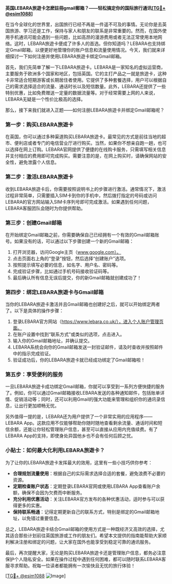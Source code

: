 **英国LEBARA旅遊卡怎麽註冊gmail郵箱？——轻松搞定你的国际旅行通讯[[TG💪+ @esim1088](https://t.me/s/esim1088)]**

在当今全球化的世界里，出国旅行已经不再是一件遥不可及的事情。无论你是去英国旅游、学习还是工作，保持与家人和朋友的联系是非常重要的。然而，在国外使用手机通讯可能会遇到一些问题，比如高昂的漫游费用或者无法正常使用本地网络。这时，LEBARA旅遊卡便成了许多人的首选。但你知道吗？LEBARA也支持绑定Gmail邮箱，以便更好地管理你的账户信息和流量使用情况。今天，我们就来详细探讨一下如何注册并使用LEBARA旅遊卡绑定Gmail邮箱。

首先，我们先简单了解一下LEBARA旅遊卡。LEBARA是一家知名的虚拟运营商，主要服务于欧洲多个国家和地区，包括英国。它的主打产品之一就是旅遊卡，这种卡非常适合短期游客或长期居住者使用。它提供了多种套餐选择，用户可以根据自己的需求选择适合的流量、通话时长以及短信数量。此外，LEBARA还提供了一些特别优惠，比如免费赠送一定量的数据流量等。对于经常需要上网的人来说，LEBARA无疑是一个性价比极高的选择。

那么，接下来我们就进入正题——如何注册LEBARA旅遊卡并绑定Gmail邮箱呢？

### 第一步：购买LEBARA旅遊卡

在英国，你可以通过多种渠道购买LEBARA旅遊卡。最常见的方式是前往当地的超市、便利店或者专门的电信营业厅进行购买。当然，如果你不想亲自跑一趟，也可以选择在网上订购。LEBARA官网提供了便捷的在线购卡服务，只需填写相关信息并支付相应的费用即可完成购买。需要注意的是，在网上购买时，请确保网站的安全性，避免泄露个人信息。

### 第二步：激活LEBARA旅遊卡

收到LEBARA旅遊卡后，你需要按照说明书上的步骤进行激活。通常情况下，激活过程非常简单，只需要插入SIM卡到你的手机中，然后拨打指定的号码或访问LEBARA的官方网站输入SIM卡序列号即可完成激活。如果遇到任何问题，LEBARA客服团队会随时为你提供帮助。

### 第三步：创建Gmail邮箱

在开始绑定Gmail邮箱之前，你需要确保自己已经拥有一个有效的Gmail邮箱账号。如果没有的话，可以通过以下步骤创建一个新的Gmail邮箱：

1. 打开浏览器，访问Google主页（www.google.com）。
2. 点击页面右上角的“登录”按钮，然后选择“创建账户”选项。
3. 按照提示填写必要的信息，如名字、用户名、密码等。
4. 完成验证步骤，比如通过手机号码接收验证码等。
5. 最后确认所有信息无误后提交，你的新Gmail邮箱就创建成功了！

### 第四步：绑定LEBARA旅遊卡与Gmail邮箱

当你的LEBARA旅遊卡激活并且Gmail邮箱也创建好之后，就可以开始绑定两者了。以下是具体的操作步骤：

1. 登录LEBARA官方网站（https://www.lebara.co.uk/），进入个人账户管理页面。
2. 在账户设置中找到“联系方式”或类似的选项，点击进入。
3. 输入你的Gmail邮箱地址，并确认提交。
4. LEBARA系统会向你的Gmail邮箱发送一封验证邮件，请及时查收并按照邮件中的指示完成验证。
5. 验证成功后，你的LEBARA旅遊卡就已经成功绑定了Gmail邮箱啦！

### 第五步：享受便利的服务

一旦LEBARA旅遊卡成功绑定Gmail邮箱，你就可以享受到一系列方便快捷的服务了。例如，你可以通过Gmail邮箱接收LEBARA发送的各种通知邮件，包括账单详情、促销活动等；同时，还可以利用Gmail的强大功能来管理和组织你的通讯录信息，让出行更加顺畅无忧。

另外值得一提的是，LEBARA还为用户提供了一个非常实用的应用程序——LEBARA App。这款应用不仅能够帮助你随时随地查看剩余流量、通话时间和短信余额，还能让你轻松管理账户信息，甚至可以直接从应用内充值续费。有了LEBARA App的支持，即使身处异国他乡也不会有任何后顾之忧。

### 小贴士：如何最大化利用LEBARA旅遊卡？

为了让你的LEBARA旅遊卡发挥最大的效用，这里有一些小技巧供你参考：

- **合理规划流量使用**：根据自己的实际需求选择合适的套餐，避免浪费不必要的资源。
- **定期检查账户状态**：定期登录LEBARA官网或使用LEBARA App查看账户余额，确保不会因为欠费而中断服务。
- **充分利用优惠活动**：关注LEBARA官方发布的各种优惠活动，适时参与可以获得更多的实惠。
- **保持联系畅通**：记得定期更新自己的联系方式，特别是绑定的Gmail邮箱地址，以免错过重要信息。

总之，LEBARA旅遊卡结合Gmail邮箱的使用方式是一种既经济又高效的选择，尤其适合那些计划前往英国旅游或工作的朋友们。希望本文提供的指南能帮助大家顺利解决注册和绑定的问题，让大家在国外也能享受到稳定可靠的通讯服务。

最后，再次提醒大家，无论是购买LEBARA旅遊卡还是管理账户信息，都务必注意保护个人隐私安全。如果在操作过程中遇到任何困难，都可以随时联系LEBARA客服寻求帮助。祝每一位读者都能拥有一次愉快且无忧的旅行体验！

[[TG💪+ @esim1088](https://t.me/s/esim1088) ![Image](https://i.postimg.cc/4NQfJmqS/Snipaste-2025-05-13-00-14-12.png)]